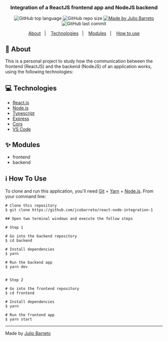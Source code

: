 <h3 align="center">
  Integration of a ReactJS frontend app and NodeJS backend
</h3>

<p align="center">
  <img alt="GitHub top language" src="https://img.shields.io/github/languages/top/jcobarreto/react-node-integration-1?style=flat">
  <img alt="GitHub repo size" src="https://img.shields.io/github/repo-size/jcobarreto/react-node-integration-1">
  <a href="https://rocketseat.com.br">
    <img alt="Made by Julio Barreto" src="https://img.shields.io/badge/made%20by-Julio%20Barreto-orange">
  </a>  
  <img alt="GitHub last commit" src="https://img.shields.io/github/last-commit/jcobarreto/react-node-integration-1">
</p>

<p align="center">
  <a href="#memo-about">About</a>&nbsp;&nbsp;&nbsp;|&nbsp;&nbsp;&nbsp;
  <a href="#-technologies">Technologies</a>&nbsp;&nbsp;&nbsp;|&nbsp;&nbsp;&nbsp;
  <a href="#-modules">Modules</a>&nbsp;&nbsp;&nbsp;|&nbsp;&nbsp;&nbsp;
  <a href="#information_source-how-to-use">How to use</a>
</p>


## :memo:  About

This is a personal project to study how the communication between the frontend (ReactJS) and the backend (NodeJS) of an application works, using the following technologies:


## :computer:  Technologies

  <ul>
    <li><a href="https://reactjs.org/" rel="nofollow">React.js</a></li>
    <li><a href="https://nodejs.org/en/" rel="nofollow">Node.js</a></li>
    <li><a href="https://www.typescriptlang.org/" rel="nofollow">Typescript</a></li>
    <li><a href="https://expressjs.com/" rel="nofollow">Express</a></li>
    <li><a href="https://expressjs.com/en/resources/middleware/cors.html" rel="nofollow">Cors</a></li>    
    <li><a href="https://code.visualstudio.com/" rel="nofollow">VS Code</a></li>
  </ul>


## ✨  Modules

- frontend
- backend


## :information_source:  How To Use

To clone and run this application, you'll need <a href="https://git-scm.com" rel="nofollow">Git</a> + <a href="https://legacy.yarnpkg.com" rel="nofollow">Yarn</a> + <a href="https://nodejs.org/" rel="nofollow">Node.js</a>. From your command line:

```
# Clone this repository
$ git clone https://github.com/jcobarreto/react-node-integration-1

## Open two terminal windows and execute the follow steps

# Step 1

# Go into the backend repository
$ cd backend

# Install dependencies
$ yarn

# Run the backend app
$ yarn dev


# Step 2

# Go into the frontend repository
$ cd frontend

# Install dependencies
$ yarn

# Run the frontend app
$ yarn start

```

---

Made by <a href="https://www.linkedin.com/in/jcobarreto">Julio Barreto</a>